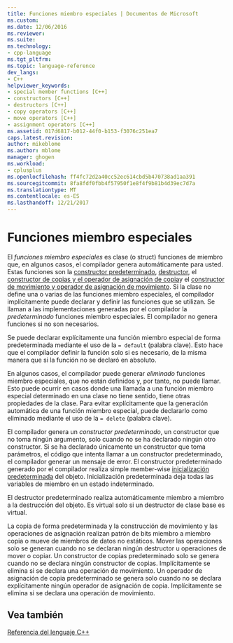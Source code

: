 ```yaml
---
title: Funciones miembro especiales | Documentos de Microsoft
ms.custom: 
ms.date: 12/06/2016
ms.reviewer: 
ms.suite: 
ms.technology:
- cpp-language
ms.tgt_pltfrm: 
ms.topic: language-reference
dev_langs:
- C++
helpviewer_keywords:
- special member functions [C++]
- constructors [C++]
- destructors [C++]
- copy operators [C++]
- move operators [C++]
- assignment operators [C++]
ms.assetid: 017d6817-b012-44f0-b153-f3076c251ea7
caps.latest.revision: 
author: mikeblome
ms.author: mblome
manager: ghogen
ms.workload:
- cplusplus
ms.openlocfilehash: ff4fc72d2a40cc52ec614cbd5b470738ad1aa391
ms.sourcegitcommit: 8fa8fdf0fbb4f57950f1e8f4f9b81b4d39ec7d7a
ms.translationtype: MT
ms.contentlocale: es-ES
ms.lasthandoff: 12/21/2017
---
```

# <a name="special-member-functions"></a>Funciones miembro especiales  
  
El *funciones miembro especiales* es clase (o struct) funciones de miembro que, en algunos casos, el compilador genera automáticamente para usted. Estas funciones son la [constructor predeterminado](constructors-cpp.md#default_constructors), [destructor](destructors-cpp.md), el [constructor de copias y el operador de asignación de copia](copy-constructors-and-copy-assignment-operators-cpp.md)y el [constructor de movimiento y operador de asignación de movimiento](move-constructors-and-move-assignment-operators-cpp.md). Si la clase no define una o varias de las funciones miembro especiales, el compilador implícitamente puede declarar y definir las funciones que se utilizan. Se llaman a las implementaciones generadas por el compilador la *predeterminado* funciones miembro especiales. El compilador no genera funciones si no son necesarios.  
  
Se puede declarar explícitamente una función miembro especial de forma predeterminada mediante el uso de la `= default` (palabra clave). Esto hace que el compilador definir la función solo si es necesario, de la misma manera que si la función no se declaró en absoluto. 

En algunos casos, el compilador puede generar *eliminado* funciones miembro especiales, que no están definidos y, por tanto, no puede llamar. Esto puede ocurrir en casos donde una llamada a una función miembro especial determinado en una clase no tiene sentido, tiene otras propiedades de la clase. Para evitar explícitamente que la generación automática de una función miembro especial, puede declararlo como eliminado mediante el uso de la `= delete` (palabra clave).  
  
El compilador genera un *constructor predeterminado*, un constructor que no toma ningún argumento, solo cuando no se ha declarado ningún otro constructor. Si se ha declarado únicamente un constructor que toma parámetros, el código que intenta llamar a un constructor predeterminado, el compilador generar un mensaje de error. El constructor predeterminado generado por el compilador realiza simple member-wise [inicialización predeterminada](initializers.md#default_initialization) del objeto. Inicialización predeterminada deja todas las variables de miembro en un estado indeterminado.  
  
El destructor predeterminado realiza automáticamente miembro a miembro a la destrucción del objeto. Es virtual solo si un destructor de clase base es virtual.  
  
La copia de forma predeterminada y la construcción de movimiento y las operaciones de asignación realizan patrón de bits miembro a miembro copia o mueve de miembros de datos no estáticos. Mover las operaciones solo se generan cuando no se declaran ningún destructor u operaciones de mover o copiar. Un constructor de copias predeterminado solo se genera cuando no se declara ningún constructor de copias. Implícitamente se elimina si se declara una operación de movimiento. Un operador de asignación de copia predeterminado se genera solo cuando no se declara explícitamente ningún operador de asignación de copia. Implícitamente se elimina si se declara una operación de movimiento.  
  
## <a name="see-also"></a>Vea también  
[Referencia del lenguaje C++](cpp-language-reference.md)  



 
